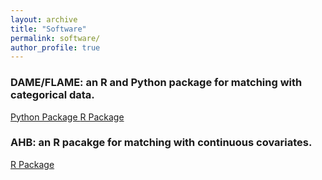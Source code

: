 ```yaml
---
layout: archive
title: "Software"
permalink: software/
author_profile: true
---
```


### DAME/FLAME: an R and Python package for matching with categorical data.
<a class='btn' href='https://github.com/almost-matching-exactly/DAME-FLAME-Python-Package'> Python Package </a> 
<a class='btn' href='https://github.com/vittorioorlandi/FLAME'> R Package </a>

### AHB: an R pacakge for matching with continuous covariates. 
<a class='btn' href='https://github.com/almost-matching-exactly/AHB-R-package'> R Package </a>
